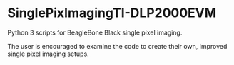 # SinglePixImagingTI-DLP2000EVM
Python 3 scripts for BeagleBone Black single pixel imaging.

The user is encouraged to examine the code to create their own, improved single pixel imaging setups.
